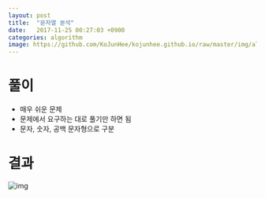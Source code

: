 ```yaml
---
layout: post
title:  "문자열 분석"
date:   2017-11-25 00:27:03 +0900
categories: algorithm
image: https://github.com/KoJunHee/kojunhee.github.io/raw/master/img/algorithm.png
---
```


# 풀이

- 매우 쉬운 문제 
- 문제에서 요구하는 대로 풀기만 하면 됨
- 문자, 숫자, 공백 문자형으로 구분


# 결과

![img](https://github.com/KoJunHee/kojunhee.github.io/raw/master/img/46.png)